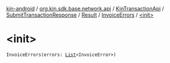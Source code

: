 [kin-android](../../../../../index.md) / [org.kin.sdk.base.network.api](../../../../index.md) / [KinTransactionApi](../../../index.md) / [SubmitTransactionResponse](../../index.md) / [Result](../index.md) / [InvoiceErrors](index.md) / [&lt;init&gt;](./-init-.md)

# &lt;init&gt;

`InvoiceErrors(errors: `[`List`](https://kotlinlang.org/api/latest/jvm/stdlib/kotlin.collections/-list/index.html)`<InvoiceError>)`